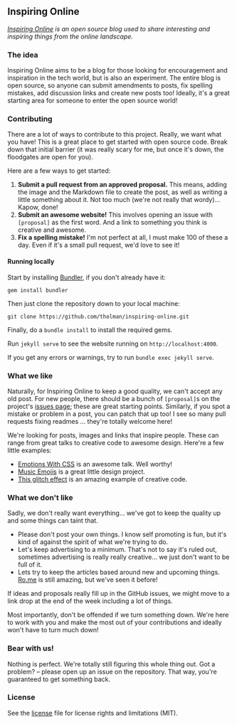 ## Inspiring Online

_[Inspiring Online](http://inspiring.online) is an open source blog used to share interesting and inspiring things from the online landscape._

### The idea

Inspiring Online aims to be a blog for those looking for encouragement and inspiration in the tech world, but is also an experiment. The entire blog is open source, so anyone can submit amendments to posts, fix spelling mistakes, add discussion links and create new posts too! Ideally, it's a great starting area for someone to enter the open source world!

### Contributing

There are a lot of ways to contribute to this project. Really, we want what you have! This is a great place to get started with open source code. Break down that initial barrier (it was really scary for me, but once it's down, the floodgates are open for you).

Here are a few ways to get started:

1. **Submit a pull request from an approved proposal.** This means, adding the image and the Markdown file to create the post, as well as writing a little something about it. Not too much (we're not really that wordy)... Kapow, done!
2. **Submit an awesome website!** This involves opening an issue with `[proposal]` as the first word. And a link to something you think is creative and awesome.
3. **Fix a spelling mistake!** I'm not perfect at all, I must make 100 of these a day. Even if it's a small pull request, we'd love to see it!

#### Running locally

Start by installing [Bundler](http://gembundler.com), if you don't already have it:

```
gem install bundler
```

Then just clone the repository down to your local machine:

```
git clone https://github.com/tholman/inspiring-online.git
```

Finally, do a `bundle install` to install the required gems.

Run `jekyll serve` to see the website running on `http://localhost:4000`.

If you get any errors or warnings, try to run `bundle exec jekyll serve`.

### What we like

Naturally, for Inspiring Online to keep a good quality, we can't accept any old post. For new people, there should be a bunch of `[proposal]`s on the project's [issues page](https://github.com/tholman/inspiring-online/issues); these are great starting points. Similarly, if you spot a mistake or problem in a post, you can patch that up too! I see so many pull requests fixing readmes ... they're totally welcome here!

We're looking for posts, images and links that inspire people. These can range from great talks to creative code to awesome design. Here're a few little examples:

- [Emotions With CSS](http://inspiring.online/emotions-through-css) is an awesome talk. Well worthy!
- [Music Emojis](http://inspiring.online/music-emojis) is a great little design project.
- [This glitch effect](http://inspiring.online/glitch) is an amazing example of creative code.

### What we don't like

Sadly, we don't really want everything... we've got to keep the quality up and some things can taint that.

- Please don't post your own things. I know self promoting is fun, but it's kind of against the spirit of what we're trying to do.
- Let's keep advertising to a minimum. That's not to say it's ruled out, sometimes advertising is really really creative... we just don't want to be full of it.
- Lets try to keep the articles based around new and upcoming things. [Ro.me](http://ro.me) is still amazing, but we've seen it before!

If ideas and proposals really fill up in the GitHub issues, we might move to a link drop at the end of the week including a lot of things.

Most importantly, don't be offended if we turn something down. We're here to work with you and make the most out of your contributions and ideally won't have to turn much down!

### Bear with us!

Nothing is perfect. We're totally still figuring this whole thing out. Got a problem? – please open up an issue on the repository. That way, you're guaranteed to get something back.

### License

See the [license](LICENSE.md) file for license rights and limitations (MIT).
